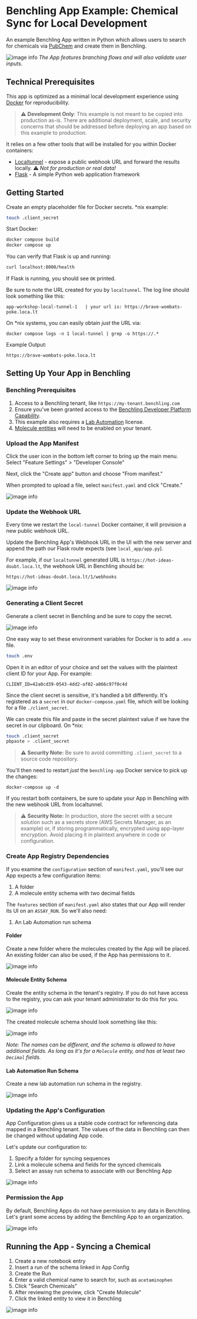 # Benchling App Example: Chemical Sync for Local Development

An example Benchling App written in Python which allows users to search for chemicals 
via [PubChem](https://pubchem.ncbi.nlm.nih.gov/) and create them in Benchling.

![image info](./docs/demo-full.gif)
_The App features branching flows and will also validate user inputs._

## Technical Prerequisites

This app is optimized as a minimal local development experience using [Docker](https://www.docker.com/) for reproducibility.

> ⚠️ **Development Only**: This example is not meant to be copied into production as-is. There are additional deployment, scale, and security concerns that should be addressed before deploying an app based on this example to production.

It relies on a few other tools that will be installed for you within Docker containers:
* [Localtunnel](https://localtunnel.me/) - expose a public webhook URL and forward the results locally. ⚠️ *Not for production or real data!*
* [Flask](https://flask.palletsprojects.com/) - A simple Python web application framework

## Getting Started

Create an empty placeholder file for Docker secrets. *nix example:

```bash
touch .client_secret
```

Start Docker:

```bash
docker compose build
docker compose up
```

You can verify that Flask is up and running:

```bash
curl localhost:8000/health
```

If Flask is running, you should see `OK` printed.

Be sure to note the URL created for you by `localtunnel`. The log line should look something like this:

```
app-workshop-local-tunnel-1   | your url is: https://brave-wombats-poke.loca.lt
```

On *nix systems, you can easily obtain _just_ the URL via:

```
docker compose logs -n 1 local-tunnel | grep -o https://.*
```

Example Output:

```
https://brave-wombats-poke.loca.lt
```

## Setting Up Your App in Benchling

### Benchling Prerequisites
1. Access to a Benchling tenant, like `https://my-tenant.benchling.com`
2. Ensure you've been granted access to the [Benchling Developer Platform Capability](https://help.benchling.com/hc/en-us/articles/9714802977805-Access-the-Benchling-Developer-Platform).
3. This example also requires a [Lab Automation](https://www.benchling.com/resources/benchling-lab-automation) license.
4. [Molecule entities](https://help.benchling.com/hc/en-us/articles/9684254682893-Molecule-entity-overview) will need to be enabled on your tenant.

### Upload the App Manifest

Click the user icon in the bottom left corner to bring up the main menu. Select "Feature Settings" > "Developer Console"

Next, click the "Create app" button and choose "From manifest."

When prompted to upload a file, select `manifest.yaml` and click "Create."

![image info](./docs/create-app.gif)

### Update the Webhook URL

Every time we restart the `local-tunnel` Docker container, it will provision
a new public webhook URL.

Update the Benchling App's Webhook URL in the UI with the new server and
append the path our Flask route expects (see `local_app/app.py`).

For example, if our `localtunnel` generated URL is `https://hot-ideas-doubt.loca.lt`,
the webhook URL in Benchling should be:

```
https://hot-ideas-doubt.loca.lt/1/webhooks
```

![image info](./docs/update-webhook-url.gif)

### Generating a Client Secret

Generate a client secret in Benchling and be sure to copy the secret.

![image info](./docs/generate-secret.gif)

One easy way to set these environment variables for Docker is to add a `.env` file.

```bash
touch .env
```

Open it in an editor of your choice and set the values with the plaintext client ID 
for your App. For example:

```
CLIENT_ID=42a0cd39-0543-4dd2-af02-a866c97f0c4d
```

Since the client secret is sensitive, it's handled a bit differently. It's
registered as a `secret` in our `docker-compose.yaml` file, which will be looking
for a file `./client_secret`.

We can create this file and paste in the secret plaintext value if we have the secret in our clipboard.
On *nix:

```bash
touch .client_secret
pbpaste > .client_secret
```

> ⚠️ **Security Note:** Be sure to avoid committing `.client_secret` to a source code repository.

You'll then need to restart _just_ the `benchling-app` Docker service to pick up the changes:

```
docker-compose up -d
```

If you restart both containers, be sure to update your App in Benchling with the new webhook URL from localtunnel.

> ⚠️ **Security Note:** In production, store the secret with a secure solution such as a secrets store (AWS Secrets Manager, as an example) or, if storing programmatically, encrypted using app-layer encryption. Avoid placing it in plaintext anywhere in code or configuration.

### Create App Registry Dependencies

If you examine the `configuration` section of `manifest.yaml`, you'll see our App
expects a few configuration items:
1. A folder
2. A molecule entity schema with two decimal fields

The `features` section of `manifest.yaml` also states that our App will render
its UI on an `ASSAY_RUN`. So we'll also need:
1. An Lab Automation run schema

#### Folder

Create a new folder where the molecules created by the App will be placed.
An existing folder can also be used, if the App has permissions to it.

![image info](./docs/create-folder.gif)

#### Molecule Entity Schema

Create the entity schema in the tenant's registry. If you do not have access to
the registry, you can ask your tenant administrator to do this for you.

![image info](./docs/create-molecule-schema.gif)

The created molecule schema should look something like this:

![image info](./docs/schema-example.png)

_Note: The names can be different, and the schema is allowed to have additional fields.
As long as it's for a `Molecule` entity, and has at least two `Decimal` fields._

#### Lab Automation Run Schema

Create a new lab automation run schema in the registry.

![image info](./docs/create-run-schema.gif)

### Updating the App's Configuration

App Configuration gives us a stable code contract for referencing data mapped in a Benchling tenant.
The values of the data in Benchling can then be changed without updating App code.

Let's update our configuration to:
1. Specify a folder for syncing sequences
2. Link a molecule schema and fields for the synced chemicals
3. Select an assay run schema to associate with our Benchling App

![image info](./docs/update-app-config.gif)

### Permission the App

By default, Benchling Apps do not have permission to any data in Benchling.
Let's grant some access by adding the Benchling App to an organization.

![image info](./docs/permission-app.gif)

## Running the App - Syncing a Chemical

1. Create a new notebook entry
2. Insert a run of the schema linked in App Config
3. Create the Run
4. Enter a valid chemical name to search for, such as `acetaminophen`
5. Click "Search Chemicals"
6. After reviewing the preview, click "Create Molecule"
7. Click the linked entity to view it in Benchling

![image info](./docs/demo.gif)